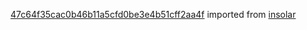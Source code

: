 [47c64f35cac0b46b11a5cfd0be3e4b51cff2aa4f](https://github.com/insolar/insolar/commit/47c64f35cac0b46b11a5cfd0be3e4b51cff2aa4f) imported from [insolar](https://github.com/insolar/insolar)
